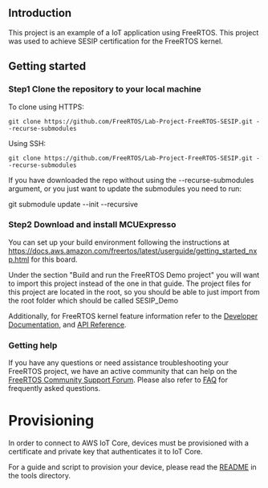 ## Introduction
This project is an example of a IoT application using FreeRTOS.  This project was used to achieve SESIP certification for the FreeRTOS kernel.

## Getting started

### Step1 Clone the repository to your local machine
To clone using HTTPS:
```
git clone https://github.com/FreeRTOS/Lab-Project-FreeRTOS-SESIP.git --recurse-submodules
```
Using SSH:
```
git clone https://github.com/FreeRTOS/Lab-Project-FreeRTOS-SESIP.git --recurse-submodules
```

If you have downloaded the repo without using the --recurse-submodules argument, or you just want to update the submodules you need to run:

git submodule update --init --recursive


### Step2 Download and install MCUExpresso

You can set up your build environment following the instructions at https://docs.aws.amazon.com/freertos/latest/userguide/getting_started_nxp.html for this board.

Under the section "Build and run the FreeRTOS Demo project" you will want to import this project instead of the one in that guide. The project files for this project are located in the root, so you should be able to just import from the root folder which should be called SESIP_Demo


Additionally, for FreeRTOS kernel feature information refer to the [Developer Documentation](https://www.freertos.org/features.html), and [API Reference](https://www.freertos.org/a00106.html).

### Getting help
If you have any questions or need assistance troubleshooting your FreeRTOS project, we have an active community that can help on the [FreeRTOS Community Support Forum](https://forums.freertos.org). Please also refer to [FAQ](http://www.freertos.org/FAQHelp.html) for frequently asked questions.


# Provisioning
In order to connect to AWS IoT Core, devices must be provisioned with a certificate and private key that authenticates it to IoT Core.

For a guide and script to provision your device, please read the [README](tools/README.md) in the tools directory.

